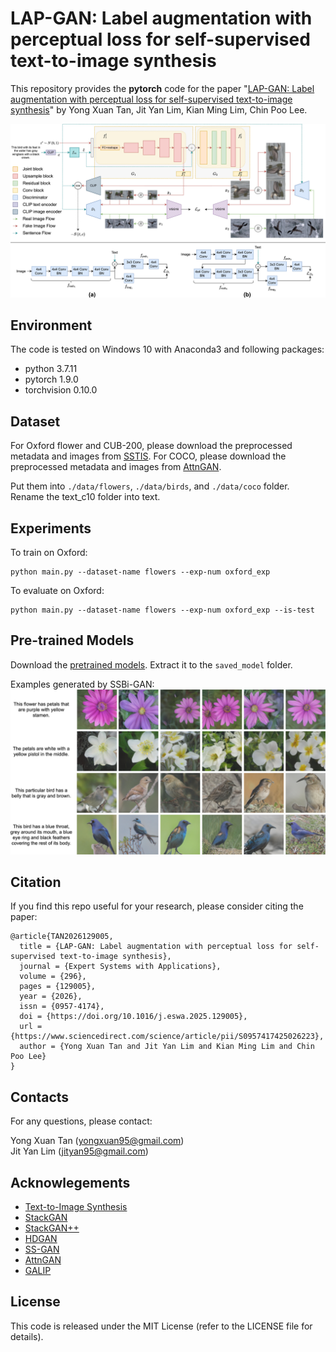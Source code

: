 # LAP-GAN: Label augmentation with perceptual loss for self-supervised text-to-image synthesis

This repository provides the **pytorch** code for the paper "[LAP-GAN: Label augmentation with perceptual loss for self-supervised text-to-image synthesis](https://doi.org/10.1016/j.eswa.2025.129005)" by Yong Xuan Tan, Jit Yan Lim, Kian Ming Lim, Chin Poo Lee.

<img src="figures/framework.jpg" width="850px" />

## Environment
The code is tested on Windows 10 with Anaconda3 and following packages:
- python 3.7.11
- pytorch 1.9.0
- torchvision 0.10.0

## Dataset
For Oxford flower and CUB-200, please download the preprocessed metadata and images from [SSTIS](https://github.com/Jityan/SSTIS). For COCO, please download the preprocessed metadata and images from [AttnGAN](https://github.com/taoxugit/AttnGAN).

Put them into `./data/flowers`, `./data/birds`, and `./data/coco` folder. Rename the text_c10 folder into text.

## Experiments
To train on Oxford:<br/>
```
python main.py --dataset-name flowers --exp-num oxford_exp
```
To evaluate on Oxford:<br/>
```
python main.py --dataset-name flowers --exp-num oxford_exp --is-test
```

## Pre-trained Models
Download the [pretrained models](https://drive.google.com/file/d/1V40STbG1HUtmW1yxkbKle4pe44lryp--/view?usp=sharing). Extract it to the `saved_model` folder.

Examples generated by SSBi-GAN:
<img src="figures/examples.jpg" width="850px" />

## Citation
If you find this repo useful for your research, please consider citing the paper:
```
@article{TAN2026129005,
  title = {LAP-GAN: Label augmentation with perceptual loss for self-supervised text-to-image synthesis},
  journal = {Expert Systems with Applications},
  volume = {296},
  pages = {129005},
  year = {2026},
  issn = {0957-4174},
  doi = {https://doi.org/10.1016/j.eswa.2025.129005},
  url = {https://www.sciencedirect.com/science/article/pii/S0957417425026223},
  author = {Yong Xuan Tan and Jit Yan Lim and Kian Ming Lim and Chin Poo Lee}
}
```

## Contacts
For any questions, please contact: <br/>

Yong Xuan Tan (yongxuan95@gmail.com) <br/>
Jit Yan Lim (jityan95@gmail.com)

## Acknowlegements
- [Text-to-Image Synthesis](https://github.com/aelnouby/Text-to-Image-Synthesis)
- [StackGAN](https://github.com/hanzhanggit/StackGAN)
- [StackGAN++](https://github.com/hanzhanggit/StackGAN-v2)
- [HDGAN](https://github.com/ypxie/HDGan)
- [SS-GAN](https://github.com/vandit15/Self-Supervised-Gans-Pytorch)
- [AttnGAN](https://github.com/taoxugit/AttnGAN)
- [GALIP](https://github.com/tobran/GALIP)

## License
This code is released under the MIT License (refer to the LICENSE file for details).
